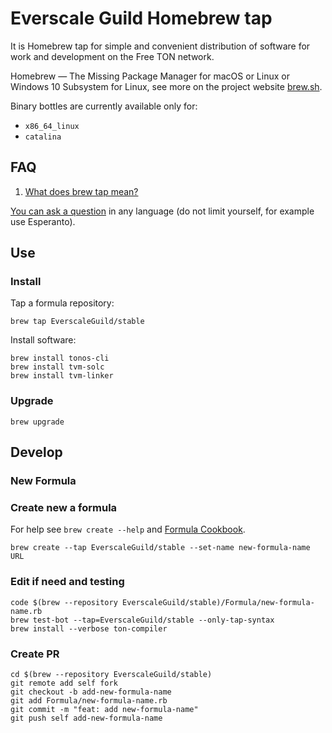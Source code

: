 # Everscale Guild Homebrew tap

It is Homebrew tap for simple and convenient distribution of software for work and development on the Free TON network.

Homebrew — The Missing Package Manager for macOS or Linux or Windows 10 Subsystem for Linux, see more on the project website [brew.sh](https://docs.brew.sh/Installation).

Binary bottles are currently available only for:

- `x86_64_linux`
- `catalina`

## FAQ

1. [What does brew tap mean?](https://docs.brew.sh/Taps)

[You can ask a question](https://github.com/tonsoft/homebrew-stable/issues/new?labels=question&template=question.md) in any language (do not limit yourself, for example use Esperanto).

## Use

### Install

Tap a formula repository:

    brew tap EverscaleGuild/stable

Install software:

    brew install tonos-cli
    brew install tvm-solc
    brew install tvm-linker

### Upgrade

    brew upgrade

## Develop

### New Formula


### Create new a formula

For help see `brew create --help` and [Formula Cookbook](https://docs.brew.sh/Formula-Cookbook).

    brew create --tap EverscaleGuild/stable --set-name new-formula-name URL

### Edit if need and testing

    code $(brew --repository EverscaleGuild/stable)/Formula/new-formula-name.rb
    brew test-bot --tap=EverscaleGuild/stable --only-tap-syntax
    brew install --verbose ton-compiler

### Create PR

    cd $(brew --repository EverscaleGuild/stable)
    git remote add self fork
    git checkout -b add-new-formula-name
    git add Formula/new-formula-name.rb
    git commit -m "feat: add new-formula-name"
    git push self add-new-formula-name
